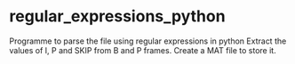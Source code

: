 # regular_expressions_python

Programme to parse the file using regular expressions in python
Extract the values of I, P and SKIP from B and P frames.
Create a MAT file to store it.
